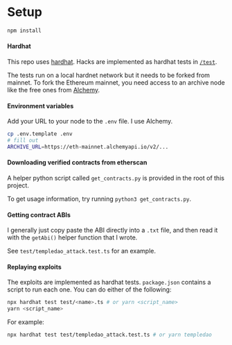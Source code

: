 # Setup

```bash
npm install
```

#### Hardhat

This repo uses [hardhat](https://hardhat.org/).
Hacks are implemented as hardhat tests in [`/test`](./test).

The tests run on a local hardnet network but it needs to be forked from mainnet.
To fork the Ethereum mainnet, you need access to an archive node like the free ones from [Alchemy](https://alchemyapi.io/).

#### Environment variables

Add your URL to your node to the `.env` file. I use Alchemy.

```bash
cp .env.template .env
# fill out
ARCHIVE_URL=https://eth-mainnet.alchemyapi.io/v2/...
```

#### Downloading verified contracts from etherscan

A helper python script called `get_contracts.py` is provided in the root of this project.

To get usage information, try running `python3 get_contracts.py`.

#### Getting contract ABIs

I generally just copy paste the ABI directly into a `.txt` file, and then read it with the `getAbi()` helper function that I wrote.

See `test/templedao_attack.test.ts` for an example.

#### Replaying exploits

The exploits are implemented as hardhat tests. `package.json` contains a script to run each one. You can do either of the following:

```bash
npx hardhat test test/<name>.ts # or yarn <script_name>
yarn <script_name>
```

For example:

```bash
npx hardhat test test/templedao_attack.test.ts # or yarn templedao
```
